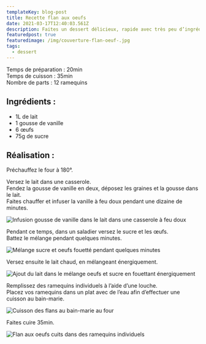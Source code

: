 ```yaml
---
templateKey: blog-post
title: Recette flan aux oeufs
date: 2021-03-17T12:40:03.561Z
description: Faites un dessert délicieux, rapide avec très peu d’ingrédients !
featuredpost: true
featuredimage: /img/couverture-flan-oeuf-.jpg
tags:
  - dessert
---
```


Temps de préparation : 20min\
Temps de cuisson : 35min\
Nombre de parts : 12 ramequins

## Ingrédients :

- 1L de lait
- 1 gousse de vanille
- 6 œufs
- 75g de sucre

## Réalisation :

Préchauffez le four à 180°.

Versez le lait dans une casserole.\
Fendez la gousse de vanille en deux, déposez les graines et la gousse dans le lait.\
Faites chauffer et infuser la vanille à feu doux pendant une dizaine de minutes.

![Infusion gousse de vanille dans le lait dans une casserole à feu doux](/img/lait-infuse-vanille.jpg "Lait")

Pendant ce temps, dans un saladier versez le sucre et les œufs.\
Battez le mélange pendant quelques minutes.

![Mélange sucre et oeufs fouetté pendant quelques minutes ](/img/melange-œuf-sucre-.jpg "Mélange sucre et oeufs ")

Versez ensuite le lait chaud, en mélangeant énergiquement.

![Ajout du lait dans le mélange oeufs et sucre en fouettant énergiquement ](/img/ajout-lait.jpg "Préparation flan ")

Remplissez des ramequins individuels à l’aide d’une louche.\
Placez vos ramequins dans un plat avec de l’eau afin d’effectuer une cuisson au bain-marie.

![Cuisson des flans au bain-marie au four ](/img/cuisson-flan-oeuf.jpg "Cuisson des flans")

Faites cuire 35min.

![Flan aux oeufs cuits dans des ramequins individuels ](/img/flan-œuf-cuit.jpg "Flan aux oeufs ")

